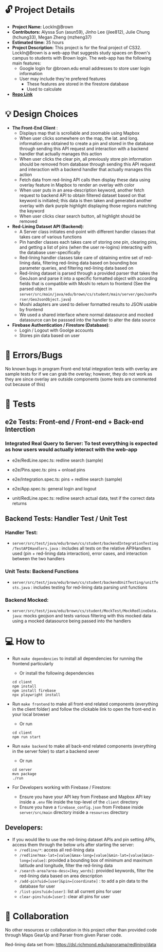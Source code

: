 # 🔓 Project Details

- **Project Name:** LockIn@Brown 
- **Contributors:** Alyssa Sun (asun59), Jinho Lee (jlee812), Julie Chung (hchung33), Megan Zheng (mzheng37)
- **Estimated time:** 35 hours
- **Project Description:** This project is for the final project of CS32. LockIn@Brown is a web-app that suggests study spaces on Brown's campus to students with Brown login. The web-app has the following main features:  
  - Google login for @brown.edu email addresses to store user login information 
  - User may include they're prefered features
    - These features are stored in the firestore database
    - Used to calculate 
- **[Repo Link](https://github.com/cs0320-s24/term-project-jlee812-asun59-mzheng37-hchung33)**

# 💡 Design Choices

- **The Front-End Client** :
  - Displays map that is scrollable and zoomable using Mapbox
  - When user clicks somewhere on the map, the lat. and long. information are obtained to create a pin and stored in the database through sending this API request and interaction with a backend handler that actually manages this action 
  - When user clicks the clear pin, all previously store pin information should be removed from database through sending this API request and interaction with a backend handler that actually manages this action  
  - Fetch data from red-lining API calls then display these data using overlay feature in Mapbox to render an overlay with color
  - When user puts in an area-description keyword, another fetch request to backend API to obtain filtered dataset based on that keyword is initiated; this data is then taken and generated another overlay with dark purple highlight displaying those regions matching the keyword
  - When user clicks clear search button, all highlight should be removed
- **Red-Lining Dataset API (Backend)**:
  - A Server class initiates end-point with different handler classes that takes care of various functions
  - Pin handler classes each takes care of storing one pin, clearing pins, and getting a list of pins (when the user re-logins) interacting with the database user-specifically
  - Red-lining handler classes take care of obtaining entire set of red-lining data, filtering red-lining data based on bounding box parameter queries, and filtering red-lining data based on
  - Red-lining dataset is parsed through a provided parser that takes the GeoJson and parse it into a specific formatted object with according fields that is compatible with Moshi to return to frontend (See the parsed object in `server/src/main/java/edu/brown/cs/student/main/server/geoJsonParser/GeoJsonObject.java`)
  - Moshi adapters are used to deliver formatted results to JSON usable by frontend
  - We used a shared interface where normal datasource and mocked datasource can be passsed into the handler to alter the data source 
- **Firebase Authentication / Firestore (Database)**:
  - Login / Logout with Goolge accounts
  - Stores pin data based on user

# 🐛 Errors/Bugs

No known bugs in program 
Front-end total integration tests with overlay are sample tests for if we can grab the overlay; however, they do not work as they are since overlay are outside components (some tests are commented out because of this)

# 🧪 Tests

## e2e Tests: Front-end / Front-end + Back-end Interction

### Integrated Real Query to Server: To test everything is expected as how users would actually interact with the web-app
- e2e/RedLine.spec.ts: redline search (sample) 
- e2e/Pins.spec.ts: pins + onload pins 
- e2e/Integration.spec.ts: pins + redline search (sample) 
- e2e/App.spec.ts: general login and logout

- unit/RedLine.spec.ts: redline search actual data, test if the correct data returns

## Backend Tests: Handler Test / Unit Test

### Handler Test:

- `server/src/test/java/edu/brown/cs/student/backendIntegrationTesting/TestAPIHandlers.java` : includes all tests on the relative APIHandlers used (pin + red-lining data interaction), error cases, and interaction between the two handlers

### Unit Tests: Backend Functions

- `server/src/test/java/edu/brown/cs/student/backendUnitTesting/unitTests.java` : includes testing for red-lining data parsing unit functions

### Backend Mocked: 
- `server/src/test/java/edu/brown/cs/student/MockTest/MockRedlineData.java`: mocks geojson and tests various filtering with this mocked data using a mocked datasource being passed into the handlers 

# 💻 How to

- Run `make dependencies` to install all dependencies for running the frontend particularly
  - Or install the following dependencies
  ```
  cd client
  npm install
  npm install firebase
  npx playwright install
  ```
- Run `make frontend` to make all front-end related components (everything in the client folder) and follow the clickable link to open the front-end in your local browser
  - Or run
  ```
  cd client
  npm run start
  ```
- Run `make backend` to make all back-end related components (everything in the server foler) to start a backend sever

  - Or run

  ```
  cd server
  mvn package
  ./run
  ```

- For Developers working with Firebase / Firestore:
  - Ensure you have your API key from Firebase and Mapbox API key inside a `.env` file inside the top-level of the `client` directory
  - Ensure you have a `firebase_config.json` from Firebase inside `server/src/main` directory inside a `resources` directory

## Developers:

- If you would like to use the red-lining dataset APIs and pin setting APIs, access them through the below urls after starting the server:
  - `/redline/*`: access all red-lining data
  - `/redline?max-lat=[value]&max-long=[value]&min-lat=[value]&min-long=[value]`: provided a bounding box of minimum and maximum latitude and longitude, filter the red-lining data
  - `/search-area?area-desc=[key_words]`: provided keywords, filter the red-lining data based on area description
  - `/add-pin?uid=[user]&pin=[coordinate]` : to add a pin data to the database for user
  - `/list-pins?uid=[user]`: list all current pins for user
  - `clear-pins?uid=[user]`: clear all pins for user

# 🤝 Collaboration

No other resources or collaboration in this project other than provided code through Maps GearUp and Parser from given Parser code.

Red-lining data set from: https://dsl.richmond.edu/panorama/redlining/data
